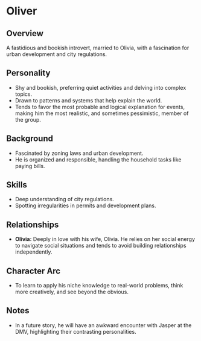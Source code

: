 # Oliver

## Overview
A fastidious and bookish introvert, married to Olivia, with a fascination for urban development and city regulations.

## Personality
*   Shy and bookish, preferring quiet activities and delving into complex topics.
*   Drawn to patterns and systems that help explain the world.
*   Tends to favor the most probable and logical explanation for events, making him the most realistic, and sometimes pessimistic, member of the group.

## Background
*   Fascinated by zoning laws and urban development.
*   He is organized and responsible, handling the household tasks like paying bills.

## Skills
*   Deep understanding of city regulations.
*   Spotting irregularities in permits and development plans.

## Relationships
*   **Olivia:** Deeply in love with his wife, Olivia. He relies on her social energy to navigate social situations and tends to avoid building relationships independently.

## Character Arc
*   To learn to apply his niche knowledge to real-world problems, think more creatively, and see beyond the obvious.

## Notes
*   In a future story, he will have an awkward encounter with Jasper at the DMV, highlighting their contrasting personalities.